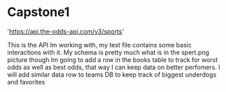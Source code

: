 # Capstone1
'https://api.the-odds-api.com/v3/sports'

This is the API Im working with, my test file contains some basic interactions with it.
My schema is pretty much what is in the spert.png picture though Im going to add a row in the books table to track for worst odds as well as best odds, that way I can keep data on better perfomers.
I will add similar data row to teams DB to keep track of biggest underdogs and favorites